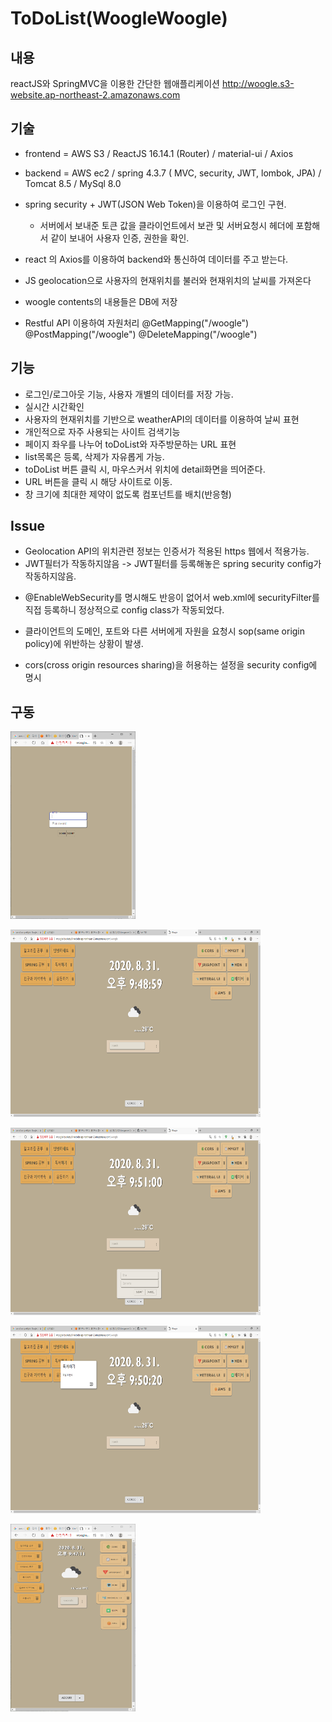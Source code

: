 # ToDoList(WoogleWoogle)
## 내용
reactJS와 SpringMVC을 이용한 간단한 웹애플리케이션
http://woogle.s3-website.ap-northeast-2.amazonaws.com

## 기술
 * frontend = AWS S3 / ReactJS 16.14.1 (Router) / material-ui / Axios
 * backend = AWS ec2 / spring 4.3.7 ( MVC, security, JWT, lombok, JPA) / Tomcat 8.5 / MySql 8.0
     
 * spring security + JWT(JSON Web Token)을 이용하여 로그인 구현.    
   - 서버에서 보내준 토큰 값을 클라이언트에서 보관 및 서버요청시 헤더에 포함해서 같이 보내어 사용자 인증, 권한을 확인. 
 * react 의 Axios를 이용하여 backend와 통신하여 데이터를 주고 받는다.
 * JS geolocation으로 사용자의 현재위치를 불러와 현재위치의 날씨를 가져온다 
 * woogle contents의 내용들은 DB에 저장 
 * Restful API 이용하여 자원처리 @GetMapping("/woogle") @PostMapping("/woogle") @DeleteMapping("/woogle")
## 기능
 * 로그인/로그아웃 기능, 사용자 개별의 데이터를 저장 가능.
 * 실시간 시간확인
 * 사용자의 현재위치를 기반으로 weatherAPI의 데이터를 이용하여 날씨 표현
 * 개인적으로 자주 사용되는 사이트 검색기능
 * 페이지 좌우를 나누어 toDoList와 자주방문하는 URL 표현
 * list목록은 등록, 삭제가 자유롭게 가능.
 * toDoList 버튼 클릭 시, 마우스커서 위치에 detail화면을 띄어준다.
 * URL 버튼을 클릭 시 해당 사이트로 이동.
 * 창 크기에 최대한 제약이 없도록 컴포넌트를 배치(반응형)     
## Issue
 * Geolocation API의 위치관련 정보는 인증서가 적용된 https 웹에서 적용가능.
 * JWT필터가 작동하지않음 -> JWT필터를 등록해놓은 spring security config가 작동하지않음.
  - @EnableWebSecurity를 명시해도 반응이 없어서 web.xml에 securityFilter를 직접 등록하니 정상적으로 config class가 작동되었다. 
 * 클라이언트의 도메인, 포트와 다른 서버에게 자원을 요청시 sop(same origin policy)에 위반하는 상황이 발생.
  - cors(cross origin resources sharing)을 허용하는 설정을 security config에 명시

## 구동
<img src="woogleShot/main.PNG" width="200" height="300"></img>

<img src="woogleShot/main2.PNG" width="400" height="300"></img>

<img src="woogleShot/add.PNG" width="400" height="300"></img>

<img src="woogleShot/detail.PNG" width="400" height="300"></img>

<img src="woogleShot/smallWin.PNG" width="200" height="300"></img>

